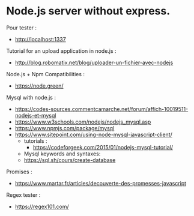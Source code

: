 # Node.js server without express.

Pour tester : 
 - [http://localhost:1337](http://localhost:1337)

Tutorial for an upload application in node.js : 
 - http://blog.robomatix.net/blog/uploader-un-fichier-avec-nodejs

Node.js + Npm Compatibilities :
 - https://node.green/
 
Mysql with node.js :
 - https://codes-sources.commentcamarche.net/forum/affich-10019511-nodejs-et-mysql
 - https://www.w3schools.com/nodejs/nodejs_mysql.asp
 - https://www.npmjs.com/package/mysql
 - https://www.sitepoint.com/using-node-mysql-javascript-client/
    - tutorials :
        - https://codeforgeek.com/2015/01/nodejs-mysql-tutorial/
    - Mysql keywords and syntaxes:
     - https://sql.sh/cours/create-database
 
Promises :
 - https://www.martar.fr/articles/decouverte-des-promesses-javascript
  
Regex tester :
 - https://regex101.com/